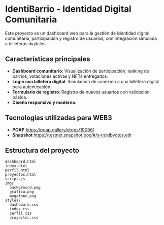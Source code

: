 # IdentiBarrio - Identidad Digital Comunitaria

Este proyecto es un dashboard web para la gestión de identidad digital comunitaria, participación y registro de usuarios, con integración simulada a billeteras digitales.

## Características principales

- **Dashboard comunitario**: Visualización de participación, ranking de barrios, votaciones activas y NFTs entregados.
- **Login con billetera digital**: Simulación de conexión a una billetera digital para autenticación.
- **Formulario de registro**: Registro de nuevos usuarios con validación básica.
- **Diseño responsivo y moderno**.

## Tecnologías utilizadas para WEB3

- **POAP**      https://poap.gallery/drops/190961
- **Snapshot**  https://testnet.snapshot.box/#/s-tn:idbvotos.eth

## Estructura del proyecto

```
dashboard.html
index.html
perfil.html
proyectos.html
script.js
img/
  background.png
  grafica.png
  megafono.png
styles/
  dashboard.css
  index.css
  perfil.css
  proyectos.css

```

